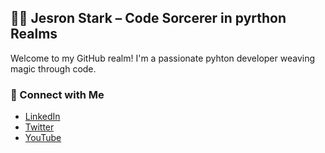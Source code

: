 
## 🧙‍♂️ Jesron Stark – Code Sorcerer in pyrthon Realms

<p>
  Welcome to my GitHub realm! I'm a passionate pyhton developer weaving magic through code.
</p>

### 🔗 Connect with Me

<ul>
  <li><a href="https://www.linkedin.com/in/jesronstark/">LinkedIn</a></li>
  <li><a href="https://twitter.com/jesronstark">Twitter</a></li>
  <li><a href="https://www.youtube.com/@jesronstark">YouTube</a></li>
</ul>



















